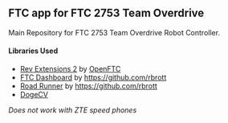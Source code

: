 ## FTC app for FTC 2753 Team Overdrive

 Main Repository for FTC 2753 Team Overdrive Robot Controller.<br>


 
#### Libraries Used

* [Rev Extensions 2](https://github.com/OpenFTC/RevExtensions2) by [OpenFTC](https://github.com/openftc)
* [FTC Dashboard](https://github.com/acmerobotics/ftc-dashboard) by https://github.com/rbrott
* [Road Runner](https://github.com/acmerobotics/road-runner) by https://github.com/rbrott
* [DogeCV](https://github.com/MechanicalMemes/DogeCV)


*Does not work with ZTE speed phones*
